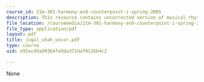 ```yaml
---
course_id: 21m-301-harmony-and-counterpoint-i-spring-2005
description: This resource contains uncorrected version of musical rhythm.
file_location: /coursemedia/21m-301-harmony-and-counterpoint-i-spring-2005/e92acd9ad93b4fa9da371daf8126b4c2_jugal_shah_uncor.pdf
file_type: application/pdf
layout: pdf
title: jugal_shah_uncor.pdf
type: course
uid: e92acd9ad93b4fa9da371daf8126b4c2

---
```

None